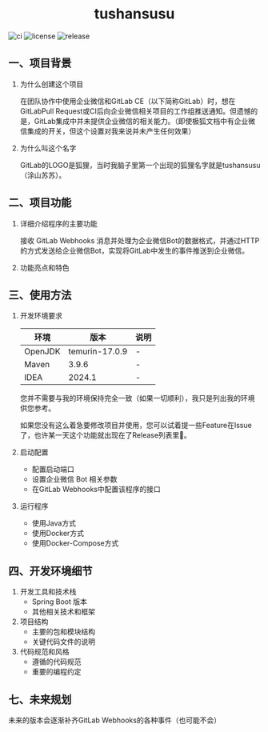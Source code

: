 <center>
  <h1>tushansusu</h1>
</center>


![ci](https://github.com/tomseanmy/tushansusu/actions/workflows/maven.yml/badge.svg)
![license](https://img.shields.io/github/license/tomseanmy/tushansusu)
![release](https://img.shields.io/github/v/release/tomseanmy/tushansusu)

## 一、项目背景
1. 为什么创建这个项目

   在团队协作中使用企业微信和GitLab CE（以下简称GitLab）时，想在GitLabPull Request或CI后向企业微信相关项目的工作组推送通知。但遗憾的是，GitLab集成中并未提供企业微信的相关能力。（即使极狐文档中有企业微信集成的开关，但这个设置对我来说并未产生任何效果）

2. 为什么叫这个名字

   GitLab的LOGO是狐狸，当时我脑子里第一个出现的狐狸名字就是tushansusu（涂山苏苏）。

## 二、项目功能
1. 详细介绍程序的主要功能

   接收 GitLab Webhooks 消息并处理为企业微信Bot的数据格式，并通过HTTP的方式发送给企业微信Bot，实现将GitLab中发生的事件推送到企业微信。
2. 功能亮点和特色

## 三、使用方法
1. 开发环境要求

   | 环境    | 版本             | 说明 |
   | ------- |----------------| ---- |
   | OpenJDK | temurin-17.0.9 | -    |
   | Maven   | 3.9.6          | -    |
   | IDEA    | 2024.1         | -    |

   您并不需要与我的环境保持完全一致（如果一切顺利），我只是列出我的环境供您参考。

   如果您没有这么着急要修改项目并使用，您可以试着提一些Feature在Issue了，也许某一天这个功能就出现在了Release列表里🫠。

3. 启动配置
    - 配置启动端口
    - 设置企业微信 Bot 相关参数
    - 在GitLab Webhooks中配置该程序的接口

4. 运行程序
    - 使用Java方式
    - 使用Docker方式
    - 使用Docker-Compose方式

## 四、开发环境细节
1. 开发工具和技术栈
    - Spring Boot 版本
    - 其他相关技术和框架
2. 项目结构
    - 主要的包和模块结构
    - 关键代码文件的说明
3. 代码规范和风格
    - 遵循的代码规范
    - 重要的编程约定

## 七、未来规划
未来的版本会逐渐补齐GitLab Webhooks的各种事件（也可能不会）
